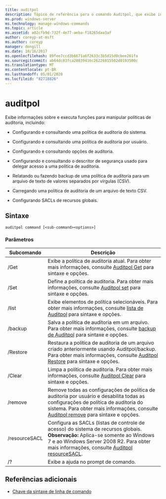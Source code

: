 ```yaml
---
title: auditpol
description: Tópico de referência para o comando Auditpol, que exibe informações sobre e executa funções para manipular políticas de auditoria.
ms.prod: windows-server
ms.technology: manage-windows-commands
ms.topic: article
ms.assetid: a02cfb9d-732f-4e77-aeba-f18265daa3af
author: coreyp-at-msft
ms.author: coreyp
manager: dongill
ms.date: 10/16/2017
ms.openlocfilehash: 89fee7ccd3b6671a6f2633c3b5d15d0cbee261fa
ms.sourcegitcommit: ab64dc83fca28039416c26226815502d0193500c
ms.translationtype: MT
ms.contentlocale: pt-BR
ms.lasthandoff: 05/01/2020
ms.locfileid: "82718826"
---
```

# <a name="auditpol"></a>auditpol

Exibe informações sobre e executa funções para manipular políticas de auditoria, incluindo:

- Configurando e consultando uma política de auditoria do sistema.

- Configurando e consultando uma política de auditoria por usuário.

- Configurando e consultando opções de auditoria.

- Configurando e consultando o descritor de segurança usado para delegar acesso a uma política de auditoria.

- Relatando ou fazendo backup de uma política de auditoria para um arquivo de texto de valores separados por vírgulas (CSV).

- Carregando uma política de auditoria de um arquivo de texto CSV.

- Configurando SACLs de recursos globais.

## <a name="syntax"></a>Sintaxe

```
auditpol command [<sub-command><options>]
```

### <a name="parameters"></a>Parâmetros

| Subcomando | Descrição |
| ----------- | ----------- |
| /Get | Exibe a política de auditoria atual. Para obter mais informações, consulte [Auditpol Get](auditpol-get.md) para sintaxe e opções. |
| /Set | Define a política de auditoria. Para obter mais informações, consulte [Auditpol set](auditpol-set.md) para sintaxe e opções. |
| /list | Exibe elementos de política selecionáveis. Para obter mais informações, consulte [lista de Auditpol](auditpol-list.md) para sintaxe e opções. |
| /backup | Salva a política de auditoria em um arquivo. Para obter mais informações, consulte [backup de Auditpol](auditpol-backup.md) para sintaxe e opções. |
| /Restore | Restaura a política de auditoria de um arquivo criado anteriormente usando Auditpol/backup. Para obter mais informações, consulte [Auditpol Restore](auditpol-restore.md) para sintaxe e opções. |
| /Clear | Limpa a política de auditoria. Para obter mais informações, consulte [Auditpol Clear](auditpol-clear.md) para sintaxe e opções. |
| /remove | Remove todas as configurações de política de auditoria por usuário e desabilita todas as configurações de política de auditoria do sistema. Para obter mais informações, consulte [Auditpol remove](auditpol-remove.md) para sintaxe e opções. |
| /resourceSACL | Configura as SACLs (listas de controle de acesso) do sistema de recursos globais. **Observação:** Aplica-se somente ao Windows 7 e ao Windows Server 2008 R2. Para obter mais informações, consulte [Auditpol resourceSACL](auditpol-resourcesacl.md). |
| /?| Exibe a ajuda no prompt de comando. |

## <a name="additional-references"></a>Referências adicionais

- [Chave da sintaxe de linha de comando](command-line-syntax-key.md)
